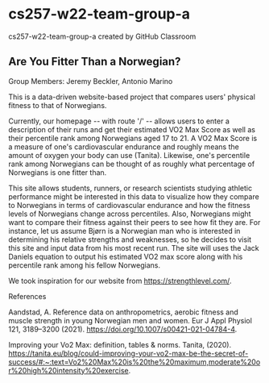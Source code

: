 # cs257-w22-team-group-a
cs257-w22-team-group-a created by GitHub Classroom

## Are You Fitter Than a Norwegian?

Group Members: Jeremy Beckler, Antonio Marino

This is a data-driven website-based project that compares users'
physical fitness to that of Norwegians.

Currently, our homepage -- with route '/' -- allows users to enter
a description of their runs and get their estimated VO2 Max Score
as well as their percentile rank among Norwegians aged 17 to 21.
A VO2 Max Score is a measure of one's cardiovascular endurance
and roughly means the amount of oxygen your body can use (Tanita).
Likewise, one's percentile rank among Norwegians can be thought of
as roughly what percentage of Norwegians is one fitter than.

This site allows students, runners, or research scientists studying
athletic performance might be interested in this data to visualize
how they compare to Norwegians in terms of cardiovascular endurance
and how the fitness levels of Norwegians change across percentiles.
Also, Norwegians might want to compare their fitness against
their peers to see how fit they are. For instance, let us assume
Bjørn is a Norwegian man who is interested in determining his
relative strengths and weaknesses, so he decides to visit
this site and input data from his most recent run. The site
will uses the Jack Daniels equation to output his estimated
VO2 max score along with his percentile rank among his
fellow Norwegians.

We took inspiration for our website from https://strengthlevel.com/.


References

Aandstad, A. Reference data on anthropometrics, aerobic fitness and muscle strength in young Norwegian men and women. Eur J Appl Physiol 121, 3189–3200 (2021). https://doi.org/10.1007/s00421-021-04784-4.

Improving your Vo2 Max: definition, tables & norms. Tanita, (2020). https://tanita.eu/blog/could-improving-your-vo2-max-be-the-secret-of-success/#:~:text=Vo2%20Max%20is%20the%20maximum,moderate%20or%20high%20intensity%20exercise.
